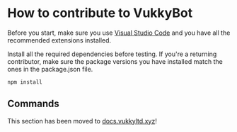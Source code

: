 # How to contribute to VukkyBot

Before you start, make sure you use [Visual Studio Code](https://code.visualstudio.com/) and you have all the recommended extensions installed.

Install all the required dependencies before testing. If you're a returning contributor, make sure the package versions you have installed match the ones in the package.json file.
```
npm install
```

## Commands

This section has been moved to [docs.vukkyltd.xyz](https://docs.vukkyltd.xyz/vukkybot/custom-commands)!
